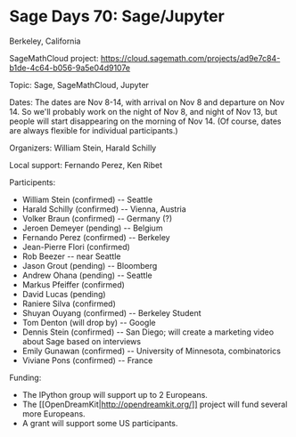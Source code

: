 # Sage Days 70: Sage/Jupyter

Berkeley, California

SageMathCloud project: https://cloud.sagemath.com/projects/ad9e7c84-b1de-4c64-b056-9a5e04d9107e

Topic: Sage, SageMathCloud, Jupyter

Dates: The dates are Nov 8-14, with arrival on Nov 8 and departure on Nov 14.  So we'll probably work on the night of Nov 8, and night of Nov 13, but people will start disappearing on the morning of Nov 14.  (Of course, dates are always flexible for individual participants.)

Organizers: William Stein, Harald Schilly

Local support: Fernando Perez, Ken Ribet

Participents:

 * William Stein (confirmed) -- Seattle
 * Harald Schilly (confirmed) -- Vienna, Austria
 * Volker Braun (confirmed) -- Germany (?)
 * Jeroen Demeyer (pending) -- Belgium
 * Fernando Perez (confirmed) -- Berkeley
 * Jean-Pierre Flori (confirmed)
 * Rob Beezer -- near Seattle
 * Jason Grout (pending) -- Bloomberg
 * Andrew Ohana (pending) -- Seattle
 * Markus Pfeiffer (confirmed)
 * David Lucas (pending)
 * Raniere Silva (confirmed)
 * Shuyan Ouyang (confirmed) -- Berkeley Student
 * Tom Denton (will drop by) -- Google
 * Dennis Stein (confirmed) -- San Diego; will create a marketing video about Sage based on interviews
 * Emily Gunawan (confirmed) -- University of Minnesota, combinatorics
 * Viviane Pons (confirmed) -- France

Funding:

 * The IPython group will support up to 2 Europeans. 
 * The [[OpenDreamKit|http://opendreamkit.org/]] project will fund several more Europeans.
 * A grant will support some US participants.
